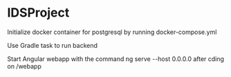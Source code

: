 # IDSProject

Initialize docker container for postgresql by running  docker-compose.yml

Use Gradle task to run backend 

Start Angular webapp with the command ng serve --host 0.0.0.0 after cding on /webapp
